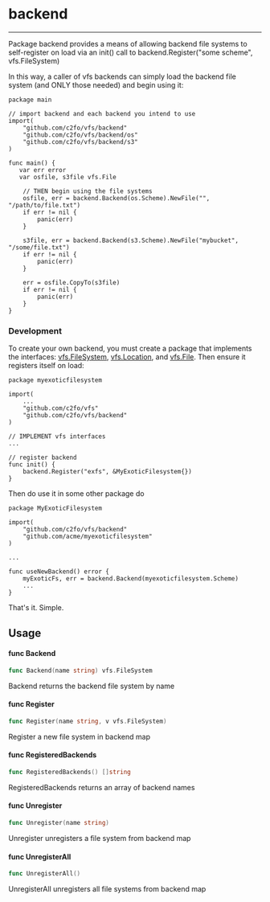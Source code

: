 # backend

---


Package backend provides a means of allowing backend file systems to
self-register on load via an init() call to backend.Register("some scheme",
vfs.FileSystem)

In this way, a caller of vfs backends can simply load the backend file system
(and ONLY those needed) and begin using it:

    package main

    // import backend and each backend you intend to use
    import(
        "github.com/c2fo/vfs/backend"
        "github.com/c2fo/vfs/backend/os"
        "github.com/c2fo/vfs/backend/s3"
    )

    func main() {
       var err error
       var osfile, s3file vfs.File

        // THEN begin using the file systems
        osfile, err = backend.Backend(os.Scheme).NewFile("", "/path/to/file.txt")
        if err != nil {
            panic(err)
        }

        s3file, err = backend.Backend(s3.Scheme).NewFile("mybucket", "/some/file.txt")
        if err != nil {
            panic(err)
        }

        err = osfile.CopyTo(s3file)
        if err != nil {
            panic(err)
        }
    }


### Development

To create your own backend, you must create a package that implements the interfaces:
[vfs.FileSystem](../README.md#type-filesystem), [vfs.Location](../README.md#type-location), and 
[vfs.File](../README.md#type-file). Then ensure it registers itself on load:

    package myexoticfilesystem

    import(
        ...
        "github.com/c2fo/vfs"
        "github.com/c2fo/vfs/backend"
    )

    // IMPLEMENT vfs interfaces
    ...

    // register backend
    func init() {
        backend.Register("exfs", &MyExoticFilesystem{})
    }

Then do use it in some other package do

    package MyExoticFilesystem

    import(
        "github.com/c2fo/vfs/backend"
        "github.com/acme/myexoticfilesystem"
    )

    ...

    func useNewBackend() error {
        myExoticFs, err = backend.Backend(myexoticfilesystem.Scheme)
        ...
    }

That's it. Simple.

## Usage

#### func  Backend

```go
func Backend(name string) vfs.FileSystem
```
Backend returns the backend file system by name

#### func  Register

```go
func Register(name string, v vfs.FileSystem)
```
Register a new file system in backend map

#### func  RegisteredBackends

```go
func RegisteredBackends() []string
```
RegisteredBackends returns an array of backend names

#### func  Unregister

```go
func Unregister(name string)
```
Unregister unregisters a file system from backend map

#### func  UnregisterAll

```go
func UnregisterAll()
```
UnregisterAll unregisters all file systems from backend map
